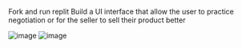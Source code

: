 Fork and run replit
Build a UI interface that allow the user to practice negotiation or for the seller to sell their product better

![image](https://github.com/GaoYeGithub/TraderBot/assets/152664000/fbdcad0b-0620-4aef-8976-fdaa4da9f175)
![image](https://github.com/GaoYeGithub/TraderBot/assets/152664000/65dcdfcb-9a5f-448b-b90c-3ada9e83aa62)
